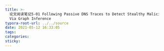 ```yaml
---
title: >-
  论文阅读笔记5-01 Following Passive DNS Traces to Detect Stealthy Malicious Domains
  Via Graph Inference
typora-root-url: ../../source
date: 2021-05-12 16:33:05
tags:
categories:
sticky:
---
```

